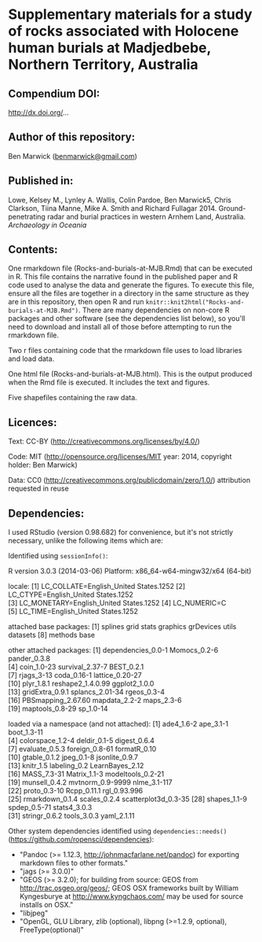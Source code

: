 # Supplementary materials for a study of rocks associated with Holocene human burials at Madjedbebe, Northern Territory, Australia

## Compendium DOI: 
 
http://dx.doi.org/...

## Author of this repository:

Ben Marwick (benmarwick@gmail.com)

## Published in: 

Lowe, Kelsey M., Lynley A. Wallis, Colin Pardoe, Ben Marwick5, Chris Clarkson, Tiina Manne, Mike A. Smith and Richard Fullagar 2014. Ground-penetrating radar and burial practices in western Arnhem Land, Australia. _Archaeology in Oceania_ 

## Contents:

One rmarkdown file (Rocks-and-burials-at-MJB.Rmd) that can be executed in R. This file contains the narrative found in the published paper and R code used to analyse the data and generate the figures. To execute this file, ensure all the files are together in a directory in the same structure as they are in this repository, then open R and run `knitr::knit2html("Rocks-and-burials-at-MJB.Rmd")`. There are many dependencies on non-core R packages and other software (see the dependencies list below), so you'll need to download and install all of those before attempting to run the rmarkdown file.  

Two r files containing code that the rmarkdown file uses to load libraries and load data. 

One html file (Rocks-and-burials-at-MJB.html). This is the output produced when the Rmd file is executed. It includes the text and figures. 

Five shapefiles containing the raw data. 

## Licences:

Text: CC-BY (http://creativecommons.org/licenses/by/4.0/)

Code: MIT (http://opensource.org/licenses/MIT year: 2014, copyright holder: Ben Marwick)

Data: CC0 (http://creativecommons.org/publicdomain/zero/1.0/) attribution requested in reuse

## Dependencies: 

I used RStudio (version 0.98.682) for convenience, but it's not strictly necessary, unlike the following items which are:

Identified using `sessionInfo()`:

  R version 3.0.3 (2014-03-06)
  Platform: x86_64-w64-mingw32/x64 (64-bit)
  
  locale:
  [1] LC_COLLATE=English_United States.1252 
  [2] LC_CTYPE=English_United States.1252   
  [3] LC_MONETARY=English_United States.1252
  [4] LC_NUMERIC=C                          
  [5] LC_TIME=English_United States.1252    
  
  attached base packages:
  [1] splines   grid      stats     graphics  grDevices utils     datasets 
  [8] methods   base     
  
  other attached packages:
   [1] dependencies_0.0-1 Momocs_0.2-6       pander_0.3.8      
   [4] coin_1.0-23        survival_2.37-7    BEST_0.2.1        
   [7] rjags_3-13         coda_0.16-1        lattice_0.20-27   
  [10] plyr_1.8.1         reshape2_1.4.0.99  ggplot2_1.0.0     
  [13] gridExtra_0.9.1    splancs_2.01-34    rgeos_0.3-4       
  [16] PBSmapping_2.67.60 mapdata_2.2-2      maps_2.3-6        
  [19] maptools_0.8-29    sp_1.0-14         
  
  loaded via a namespace (and not attached):
   [1] ade4_1.6-2           ape_3.1-1            boot_1.3-11         
   [4] colorspace_1.2-4     deldir_0.1-5         digest_0.6.4        
   [7] evaluate_0.5.3       foreign_0.8-61       formatR_0.10        
  [10] gtable_0.1.2         jpeg_0.1-8           jsonlite_0.9.7      
  [13] knitr_1.5            labeling_0.2         LearnBayes_2.12     
  [16] MASS_7.3-31          Matrix_1.1-3         modeltools_0.2-21   
  [19] munsell_0.4.2        mvtnorm_0.9-9999     nlme_3.1-117        
  [22] proto_0.3-10         Rcpp_0.11.1          rgl_0.93.996        
  [25] rmarkdown_0.1.4      scales_0.2.4         scatterplot3d_0.3-35
  [28] shapes_1.1-9         spdep_0.5-71         stats4_3.0.3        
  [31] stringr_0.6.2        tools_3.0.3          yaml_2.1.11

Other system dependencies identified using `dependencies::needs()` (https://github.com/ropensci/dependencies): 
 
 - "Pandoc (>= 1.12.3, http://johnmacfarlane.net/pandoc) for exporting markdown files to other formats."                                        
 - "jags (>=  3.0.0)"                                           
 - "GEOS (>= 3.2.0); for building from source: GEOS from http://trac.osgeo.org/geos/; GEOS OSX frameworks built by William Kyngesburye at http://www.kyngchaos.com/ may be used for source installs on OSX."
 - "libjpeg"
 - "OpenGL, GLU Library, zlib (optional), libpng (>=1.2.9, optional), FreeType(optional)" 
